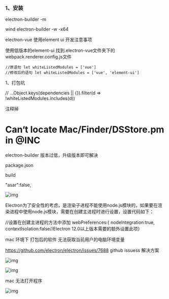 ### 1、安装

electron-builder -m



wind electron-builder -w -x64





electron-vue 使用element ui 开发注意事项

使用低版本的element-ui 
找到.electron-vue文件夹下的webpack.renderer.config.js文件

```
//原语句 let whiteListedModules = ['vue'] 
//修改后的语句 let whiteListedModules = ['vue', 'element-ui']
```



1、打包坑



// ...Object.keys(dependencies || {}).filter(d => !whiteListedModules.includes(d))

注释掉



# Can‘t locate Mac/Finder/DSStore.pm in @INC

electron-builder 版本过低，升级版本即可解决



package.json

build

"asar":false,





![img](https://cdn.nlark.com/yuque/0/2022/png/25678107/1651131725726-48286656-ac34-4a66-9c97-a7046360cd94.png)



 Electron为了安全性的考虑，是渲染子进程不能使用node.js模块的，如果要在渲染进程中使用node.js模块，需要在创建主进程时进行设置，设置代码如下：

//设置在创建主进程的方法中添加 webPreferences:{ nodeIntegration:true, contextIsolation:false//Electron 12.0以上版本需要的额外设置此项}



mac 环境下 打包后的软件 无法获取当前用户的电脑环境变量

https://github.com/electron/electron/issues/7688 github issuess 解决方案

![img](https://cdn.nlark.com/yuque/0/2022/png/25678107/1651145788403-72f2e80e-6b81-463c-b35a-847ac60afb1c.png)

![img](https://cdn.nlark.com/yuque/0/2022/png/25678107/1651149534248-f7845ef6-d4eb-4f75-af0a-4e8684c220ce.png)



mac 无法打开程序

![img](https://cdn.nlark.com/yuque/0/2022/png/25678107/1651212885662-03b7156b-4750-4899-be49-4bd982e82f35.png)
